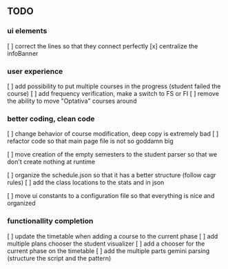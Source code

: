 ## TODO


### ui elements
[ ] correct the lines so that they connect perfectly
[x] centralize the infoBanner


### user experience
[ ] add possibility to put multiple courses in the progress (student failed the course)
[ ] add frequency verification, make a switch to FS or FI
[ ] remove the ability to move "Optativa" courses around


### better coding, clean code
[ ] change behavior of course modification, deep copy is extremely bad
[ ] refactor code so that main page file is not so goddamn big

[ ] move creation of the empty semesters to the student parser so that we don't create nothing at runtime

[ ] organize the schedule.json so that it has a better structure (follow cagr rules)
[ ] add the class locations to the stats and in json

[ ] move ui constants to a configuration file so that everything is nice and organized


### functionallity completion
[ ] update the timetable when adding a course to the current phase
[ ] add multiple plans chooser the student visualizer
[ ] add a chooser for the current phase on the timetable
[ ] add the multiple parts gemini parsing (structure the script and the pattern)